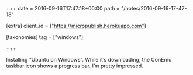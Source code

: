 +++
date = 2016-09-16T17:47:18+00:00
path = "/notes/2016-09-16-17-47-18"

[extra]
client_id = ["https://micropublish.herokuapp.com"]

[taxonomies]
tag = ["windows"]

+++

<p>Installing “Ubuntu on Windows”. While it’s downloading, the ConEmu taskbar icon shows a progress bar. I’m pretty impressed.</p>